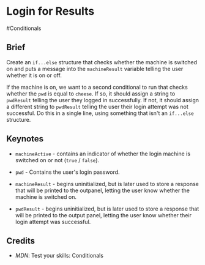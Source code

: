 # Login for Results

\#Conditionals

## Brief

Create an `if...else` structure that checks whether the machine is switched on and puts a message into the `machineResult` variable telling the user whether it is on or off.

If the machine is on, we want to a second conditional to run that checks whether the `pwd` is equal to `cheese`. If so, it should assign a string to `pwdResult` telling the user they logged in successfully. If not, it should assign a different string to `pwdResult` telling the user their login attempt was not successful. Do this in a single line, using something that isn't an `if...else` structure.

## Keynotes

* `machineActive` - contains an indicator of whether the login machine is switched on or not (`true` / `false`).

* `pwd` - Contains the user's login password.

* `machineResult` - begins uninitialized, but is later used to store a response that will be printed to the outpanel, letting the user know whether the machine is switched on.

* `pwdResult` - begins uninitialized, but is later used to store a response that will be printed to the output panel, letting the user know whether their login attempt was successful.

## Credits

- _MDN_: Test your skills: Conditionals
